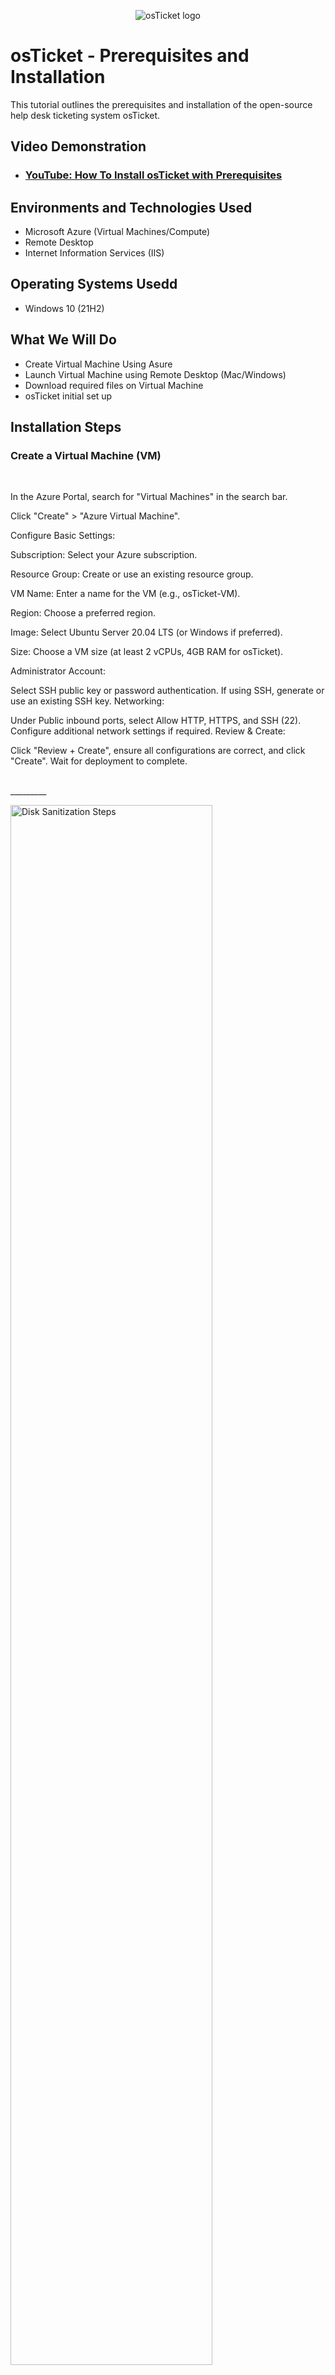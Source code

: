 <p align="center">
<img src="https://i.imgur.com/Clzj7Xs.png" alt="osTicket logo"/>
</p>

<h1>osTicket - Prerequisites and Installation</h1>
This tutorial outlines the prerequisites and installation of the open-source help desk ticketing system osTicket.<br />


<h2>Video Demonstration</h2>

- ### [YouTube: How To Install osTicket with Prerequisites](https://www.youtube.com)

<h2>Environments and Technologies Used</h2>

- Microsoft Azure (Virtual Machines/Compute)
- Remote Desktop
- Internet Information Services (IIS)

<h2>Operating Systems Usedd </h2>

- Windows 10</b> (21H2)

<h2>What We Will Do</h2>

- Create Virtual Machine Using Asure
- Launch Virtual Machine using Remote Desktop (Mac/Windows)
- Download required files on Virtual Machine
- osTicket initial set up

<h2>Installation Steps</h2>

<p>
<h3>Create a Virtual Machine (VM)</h3><br/>
  
In the Azure Portal, search for "Virtual Machines" in the search bar.

Click "Create" > "Azure Virtual Machine".

<p margin-left="10px">Configure Basic Settings:</p>

<p>Subscription: Select your Azure subscription.</p>
<p>Resource Group: Create or use an existing resource group.</p>
<p>VM Name: Enter a name for the VM (e.g., osTicket-VM).</p>
<p>Region: Choose a preferred region.</p>
<p>Image: Select Ubuntu Server 20.04 LTS (or Windows if preferred).</p>
<p>Size: Choose a VM size (at least 2 vCPUs, 4GB RAM for osTicket).</p>

Administrator Account:

Select SSH public key or password authentication.
If using SSH, generate or use an existing SSH key.
Networking:

Under Public inbound ports, select Allow HTTP, HTTPS, and SSH (22).
Configure additional network settings if required.
Review & Create:

Click "Review + Create", ensure all configurations are correct, and click "Create".
Wait for deployment to complete.
</p>
<br />
_________
<p>
<img src="https://i.imgur.com/DJmEXEB.png" height="80%" width="80%" alt="Disk Sanitization Steps"/>
</p>
<p>
Lorem ipsum dolor sit amet, consectetur adipiscing elit, sed do eiusmod tempor incididunt ut labore et dolore magna aliqua. Ut enim ad minim veniam, quis nostrud exercitation ullamco laboris nisi ut aliquip ex ea commodo consequat. Duis aute irure dolor in reprehenderit in voluptate velit esse cillum dolore eu fugiat nulla pariatur.
</p>
<br />

<p>
<img src="https://i.imgur.com/DJmEXEB.png" height="80%" width="80%" alt="Disk Sanitization Steps"/>
</p>
<p>
Lorem ipsum dolor sit amet, consectetur adipiscing elit, sed do eiusmod tempor incididunt ut labore et dolore magna aliqua. Ut enim ad minim veniam, quis nostrud exercitation ullamco laboris nisi ut aliquip ex ea commodo consequat. Duis aute irure dolor in reprehenderit in voluptate velit esse cillum dolore eu fugiat nulla pariatur.
</p>
<br />
